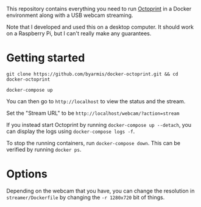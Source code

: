 This repository contains everything you need to run [Octoprint](https://github.com/foosel/OctoPrint) in a Docker environment along with a USB webcam streaming.

Note that I developed and used this on a desktop computer.  It should work on a Raspberry Pi, but I can't really make any guarantees.

# Getting started

```
git clone https://github.com/byarmis/docker-octoprint.git && cd docker-octoprint

docker-compose up
```

You can then go to `http://localhost` to view the status and the stream.

Set the "Stream URL" to be `http://localhost/webcam/?action=stream`

If you instead start Octoprint by running `docker-compose up --detach`, you can display the logs using `docker-compose logs -f`.

To stop the running containers, run `docker-compose down`.  This can be verified by running `docker ps`.

# Options

Depending on the webcam that you have, you can change the resolution in `streamer/Dockerfile` by changing the `-r 1280x720` bit of things.

